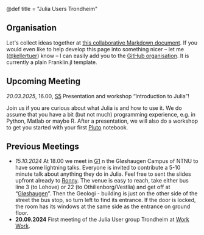 @def title = "Julia Users Trondheim"

## Organisation

Let's collect ideas together at [this collaborative Markdown document](https://md.chaotikum.org/uRl4Oov0RnSrPdbaqfuohw?both). If you would even like to help develop this page into something nicer – let me ([@kellertuer](https://github.com/kellertuer)) know – I can easily add you to the [GitHub organisation](). It is currently a plain Franklin.jl template.

## Upcoming Meeting

*20.03.2025*, 16.00, [S5](https://link.mazemap.com/i3capk3D) Presentation and workshop “Introduction to Julia”!

Join us if you are curious about what Julia is and how to use it.
We do assume that you have a bit (but not much) programming experience, e.g. in Python, Matlab or maybe R.
After a presentation, we will also do a workshop to get you started with your first [Pluto](https://plutojl.org) notebook.

## Previous Meetings

* *15.10.2024* At 18.00 we meet in [G1](https://link.mazemap.com/EQko3UDJ) n the Gløshaugen Campus of NTNU to have some lightning talks. Everyone is invited to contribute a 5-10 minute talk about anything they do in Julia. Feel free to sent the slides upfront already to [Ronny](https://www.ntnu.edu/employees/ronny.bergmann).
  The venue is easy to reach, take either bus line 3 (to Lohove) or 22 (to Othilienborg/Vestlia) and get off at “[Gløshaugen](https://atb.travelplanner.no/scripts/TravelMagic/TravelMagicWE.dll/svar?dep1=1&from=Gløshaugen+(Trondheim)&direction=1&date=04.10.2024&time=09%3A44&changepenalty=1&changepause=0&through=&throughpause=&lang=no&referrer=www.atb.no)”. Then the Geologi - building is just on the other side of the street the bus stop, so turn left to find its entrance. If the door is locked, the room has its windows at the same side as the entrance on ground floor.
* **20.09.2024** First meeting of the Julia User group Trondheim at [Work Work](https://work-work.no).
